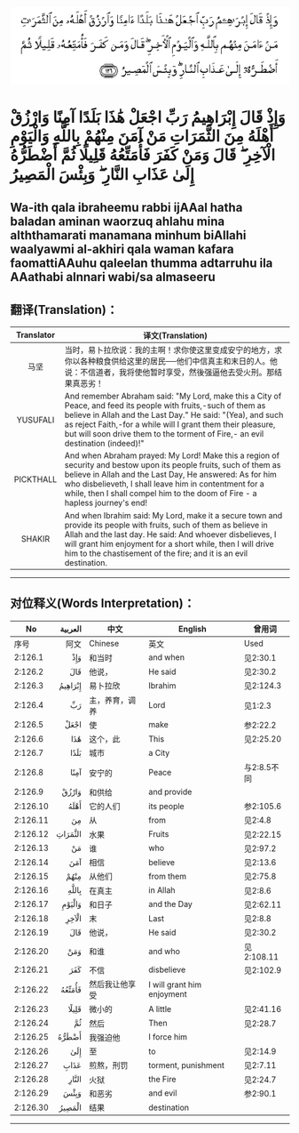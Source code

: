 ![002:126](images/002_126.gif)

#   وَإِذْ قَالَ إِبْرَاهِيمُ رَبِّ اجْعَلْ هَٰذَا بَلَدًا آمِنًا وَارْزُقْ أَهْلَهُ مِنَ الثَّمَرَاتِ مَنْ آمَنَ مِنْهُمْ بِاللَّهِ وَالْيَوْمِ الْآخِرِ ۖ قَالَ وَمَنْ كَفَرَ فَأُمَتِّعُهُ قَلِيلًا ثُمَّ أَضْطَرُّهُ إِلَىٰ عَذَابِ النَّارِ ۖ وَبِئْسَ الْمَصِيرُ 

## Wa-ith qala ibraheemu rabbi ijAAal hatha baladan aminan waorzuq ahlahu mina alththamarati manamana minhum biAllahi waalyawmi al-akhiri qala waman kafara faomattiAAuhu qaleelan thumma adtarruhu ila AAathabi alnnari wabi/sa almaseeru

## 翻译(Translation)：

| Translator | 译文(Translation)                                            |
| :--------: | ------------------------------------------------------------ |
|    马坚    | 当时，易卜拉欣说：我的主啊！求你使这里变成安宁的地方，求你以各种粮食供给这里的居民──他们中信真主和末日的人。他说：不信道者，我将使他暂时享受，然後强逼他去受火刑。那结果真恶劣！ |
|  YUSUFALI  | And remember Abraham said: "My Lord, make this a City of Peace, and feed its people with fruits,-such of them as believe in Allah and the Last Day." He said: "(Yea), and such as reject Faith,-for a while will I grant them their pleasure, but will soon drive them to the torment of Fire,- an evil destination (indeed)!" |
| PICKTHALL  | And when Abraham prayed: My Lord! Make this a region of security and bestow upon its people fruits, such of them as believe in Allah and the Last Day, He answered: As for him who disbelieveth, I shall leave him in contentment for a while, then I shall compel him to the doom of Fire - a hapless journey's end! |
|   SHAKIR   | And when Ibrahim said: My Lord, make it a secure town and provide its people with fruits, such of them as believe in Allah and the last day. He said: And whoever disbelieves, I will grant him enjoyment for a short while, then I will drive him to the chastisement of the fire; and it is an evil destination. |

---

## 对位释义(Words Interpretation)：

| No       | العربية | 中文           | English                    | 曾用词      |
| -------- | ------: | -------------- | -------------------------- | ----------- |
| 序号     |    阿文 | Chinese        | 英文                       | Used        |
| 2:126.1  |     وَإِذْ | 和当时         | and when                   | 见2:30.1    |
| 2:126.2  |     قَالَ | 他说，         | He said                    | 见2:30.2    |
| 2:126.3  | إِبْرَاهِيمُ | 易卜拉欣       | Ibrahim                    | 见2:124.3   |
| 2:126.4  |      رَبِّ | 主，养育，调养 | Lord                       | 见1:2.3     |
| 2:126.5  |    اجْعَلْ | 使             | make                       | 参2:22.2    |
| 2:126.6  |     هَٰذَا | 这个，此       | This                       | 见2:25.20   |
| 2:126.7  |    بَلَدًا | 城市           | a City                     |             |
| 2:126.8  |    آمِنًا | 安宁的         | Peace                      | 与2:8.5不同 |
| 2:126.9  |   وَارْزُقْ | 和供给         | and provide                |             |
| 2:126.10 |    أَهْلَهُ | 它的人们       | its people                 | 参2:105.6   |
| 2:126.11 |      مِنَ | 从             | from                       | 见2:4.8     |
| 2:126.12 | الثَّمَرَاتِ | 水果           | Fruits                     | 见2:22.15   |
| 2:126.13 |      مَنْ | 谁             | who                        | 见2:97.2    |
| 2:126.14 |     آمَنَ | 相信           | believe                    | 见2:13.6    |
| 2:126.15 |    مِنْهُمْ | 从他们         | from them                  | 见2:75.8    |
| 2:126.16 |   بِاللَّهِ | 在真主         | in Allah                   | 见2:8.6     |
| 2:126.17 |  وَالْيَوْمِ | 和日子         | and the Day                | 见2:62.11   |
| 2:126.18 |   الْآخِرِ | 末             | Last                       | 见2:8.8     |
| 2:126.19 |     قَالَ | 他说，         | He said                    | 见2:30.2    |
| 2:126.20 |     وَمَنْ | 和谁           | and who                    | 见2:108.11  |
| 2:126.21 |     كَفَرَ | 不信           | disbelieve                 | 见2:102.9   |
| 2:126.22 |  فَأُمَتِّعُهُ | 然后我让他享受 | I will grant him enjoyment |             |
| 2:126.23 |   قَلِيلًا | 微小的         | A little                   | 见2:41.16   |
| 2:126.24 |      ثُمَّ | 然后           | Then                       | 见2:28.7    |
| 2:126.25 |   أَضْطَرُّهُ | 我强迫他       | I force him                |             |
| 2:126.26 |     إِلَىٰ | 至             | to                         | 见2:14.9    |
| 2:126.27 |    عَذَابِ | 煎熬，刑罚     | torment, punishment        | 见2:7.11    |
| 2:126.28 |   النَّارِ | 火狱           | the Fire                   | 见2:24.7    |
| 2:126.29 |    وَبِئْسَ | 和恶劣         | and evil                   | 参2:90.1    |
| 2:126.30 |  الْمَصِيرُ | 结果           | destination                |             |

---
